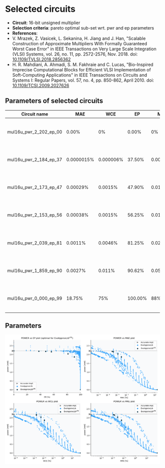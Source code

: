 
Selected circuits
===================
 - **Circuit**: 16-bit unsigned multiplier
 - **Selection criteria**: pareto optimal sub-set wrt. pwr and ep parameters
 - **References**: 
  - V. Mrazek, Z. Vasicek, L. Sekanina, H. Jiang and J. Han, "Scalable Construction of Approximate Multipliers With Formally Guaranteed Worst Case Error" in IEEE Transactions on Very Large Scale Integration (VLSI) Systems, vol. 26, no. 11, pp. 2572-2576, Nov. 2018. doi: [10.1109/TVLSI.2018.2856362](https://dx.doi.org/10.1109/TVLSI.2018.2856362)
  - H. R. Mahdiani, A. Ahmadi, S. M. Fakhraie and C. Lucas, "Bio-Inspired Imprecise Computational Blocks for Efficient VLSI Implementation of Soft-Computing Applications" in IEEE Transactions on Circuits and Systems I: Regular Papers, vol. 57, no. 4, pp. 850-862, April 2010. doi: [10.1109/TCSI.2009.2027626](https://dx.doi.org/10.1109/TCSI.2009.2027626)


Parameters of selected circuits
----------------------------

| Circuit name | MAE | WCE | EP | MRE | MSE | Download |
| --- |  --- | --- | --- | --- | --- | --- | 
| mul16u_pwr_2_202_ep_00 | 0.00% | 0% | 0.00% | 0% | 0.00 |  [[Verilog generic](mul16u_pwr_2_202_ep_00_gen.v)] [[Verilog PDK45](mul16u_pwr_2_202_ep_00_pdk45.v)]  [[C](mul16u_pwr_2_202_ep_00.c)] |
| mul16u_pwr_2_184_ep_37 | 0.0000015% | 0.000006% | 37.50% | 0.00011% | 16416.20 |  [[Verilog generic](mul16u_pwr_2_184_ep_37_gen.v)] [[Verilog PDK45](mul16u_pwr_2_184_ep_37_pdk45.v)]  [[C](mul16u_pwr_2_184_ep_37.c)] |
| mul16u_pwr_2_173_ep_47 | 0.00029% | 0.0015% | 47.90% | 0.012% | 809005112.00 |  [[Verilog generic](mul16u_pwr_2_173_ep_47_gen.v)] [[Verilog PDK45](mul16u_pwr_2_173_ep_47_pdk45.v)]  [[C](mul16u_pwr_2_173_ep_47.c)] |
| mul16u_pwr_2_153_ep_56 | 0.00038% | 0.0015% | 56.25% | 0.014% | 1077973056.10 |  [[Verilog generic](mul16u_pwr_2_153_ep_56_gen.v)] [[Verilog PDK45](mul16u_pwr_2_153_ep_56_pdk45.v)]  [[C](mul16u_pwr_2_153_ep_56.c)] |
| mul16u_pwr_2_039_ep_81 | 0.0011% | 0.0046% | 81.25% | 0.027% | 5010778806.27 |  [[Verilog generic](mul16u_pwr_2_039_ep_81_gen.v)] [[Verilog PDK45](mul16u_pwr_2_039_ep_81_pdk45.v)]  [[C](mul16u_pwr_2_039_ep_81.c)] |
| mul16u_pwr_1_859_ep_90 | 0.0027% | 0.011% | 90.62% | 0.058% | 25053861244.11 |  [[Verilog generic](mul16u_pwr_1_859_ep_90_gen.v)] [[Verilog PDK45](mul16u_pwr_1_859_ep_90_pdk45.v)]  [[C](mul16u_pwr_1_859_ep_90.c)] |
| mul16u_pwr_0_000_ep_99 | 18.75% | 75% | 100.00% | 88% | 1040764478583689856.00 |  [[Verilog generic](mul16u_pwr_0_000_ep_99_gen.v)] [[Verilog PDK45](mul16u_pwr_0_000_ep_99_pdk45.v)]  [[C](mul16u_pwr_0_000_ep_99.c)] |
    
Parameters
--------------
![Parameters figure](fig.png)
             